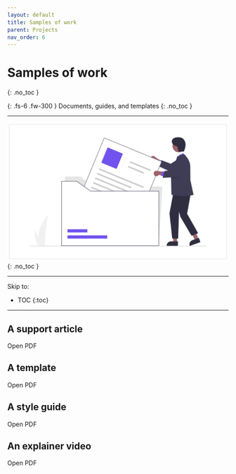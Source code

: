 ```yaml
---
layout: default
title: Samples of work
parent: Projects
nav_order: 6
---
```


# Samples of work
{: .no_toc }

{: .fs-6 .fw-300 }
Documents, guides, and templates
{: .no_toc }

---

![](/assets/images/undraw_files_docs.png)
{: .no_toc }

---
Skip to:

- TOC
{:toc}

---

## A support article
Open PDF

## A template
Open PDF

## A style guide
Open PDF

## An explainer video 
Open PDF